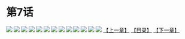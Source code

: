 # 第7话
![](https://s2.baozimh.com/scomic/yuekanshaonuyeqijun-chunquan/0/11-cr0x/1.jpg)
![](https://s2.baozimh.com/scomic/yuekanshaonuyeqijun-chunquan/0/11-cr0x/2.jpg)
![](https://s2.baozimh.com/scomic/yuekanshaonuyeqijun-chunquan/0/11-cr0x/3.jpg)
![](https://s2.baozimh.com/scomic/yuekanshaonuyeqijun-chunquan/0/11-cr0x/4.jpg)
![](https://s2.baozimh.com/scomic/yuekanshaonuyeqijun-chunquan/0/11-cr0x/5.jpg)
![](https://s2.baozimh.com/scomic/yuekanshaonuyeqijun-chunquan/0/11-cr0x/6.jpg)
![](https://s2.baozimh.com/scomic/yuekanshaonuyeqijun-chunquan/0/11-cr0x/7.jpg)
![](https://s2.baozimh.com/scomic/yuekanshaonuyeqijun-chunquan/0/11-cr0x/8.jpg)
![](https://s2.baozimh.com/scomic/yuekanshaonuyeqijun-chunquan/0/11-cr0x/9.jpg)
![](https://s2.baozimh.com/scomic/yuekanshaonuyeqijun-chunquan/0/11-cr0x/10.jpg)
![](https://s2.baozimh.com/scomic/yuekanshaonuyeqijun-chunquan/0/11-cr0x/11.jpg)
![](https://s2.baozimh.com/scomic/yuekanshaonuyeqijun-chunquan/0/11-cr0x/12.jpg)
![](https://s2.baozimh.com/scomic/yuekanshaonuyeqijun-chunquan/0/11-cr0x/13.jpg)
[【上一章】](./6.md)
[【目录】](./README.md)
[【下一章】](./8.md)
